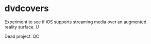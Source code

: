 # dvdcovers
Experiment to see if iOS supports streaming media over an augmented reality surface. U

Dead project. QC

